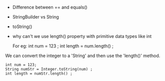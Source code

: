 
- Difference between == and equals()
- StringBuilder vs String
- toString()
- why can't we use length() property with primitive data types like int

    For eg: int num = 123 ; 
            int length = num.length() ; 

We can convert the integer to a 'String' and then use the 'length()' method. 

    int num = 123;
    String numStr = Integer.toString(num) ; 
    int length = numStr.length() ; 